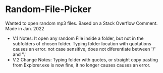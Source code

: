 # Random-File-Picker
Wanted to open random mp3 files. Based on a Stack Overflow Comment. Made in Jan. 2022
- V.1 Notes: It open any random File inside a folder, but not in the subfolders of chosen folder. Typing folder location with quotations causes an error. not case sensitive, does not diferentiate between '/' and '\\'
- V.2 Change Notes: Typing folder with quotes, or straight copy pasting from Explorer.exe is now fine, it no longer causes causes an error.
